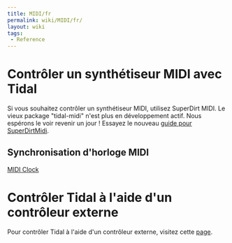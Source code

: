 ```yaml
---
title: MIDI/fr
permalink: wiki/MIDI/fr/
layout: wiki
tags:
 - Reference
---
```


<languages/>

# Contrôler un synthétiseur MIDI avec Tidal

Si vous souhaitez contrôler un synthétiseur MIDI, utilisez SuperDirt
MIDI. Le vieux package "tidal-midi" n'est plus en développement actif.
Nous espérons le voir revenir un jour ! Essayez le nouveau [ guide pour
SuperDirtMidi](/wiki/SuperDirt_MIDI_Tutorial "wikilink").

## Synchronisation d'horloge MIDI

[MIDI Clock](/wiki/MIDI_Clock "wikilink")

# Contrôler Tidal à l'aide d'un contrôleur externe

Pour contrôler Tidal à l'aide d'un contrôleur externe, visitez cette [
page](/wiki/Controller_Input "wikilink").
